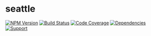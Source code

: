 # seattle


[![NPM Version](https://badge.fury.io/js/seattle.png)](http://badge.fury.io/js/seattle)
[![Build Status](https://travis-ci.org/zerious/seattle.png?branch=master)](https://travis-ci.org/zerious/seattle)
[![Code Coverage](https://coveralls.io/repos/zerious/seattle/badge.png?branch=master)](https://coveralls.io/r/zerious/seattle)
[![Dependencies](https://david-dm.org/zerious/seattle.png?theme=shields.io)](https://david-dm.org/zerious/seattle)
[![Support](http://img.shields.io/gittip/zerious.png)](https://www.gittip.com/zerious/)
